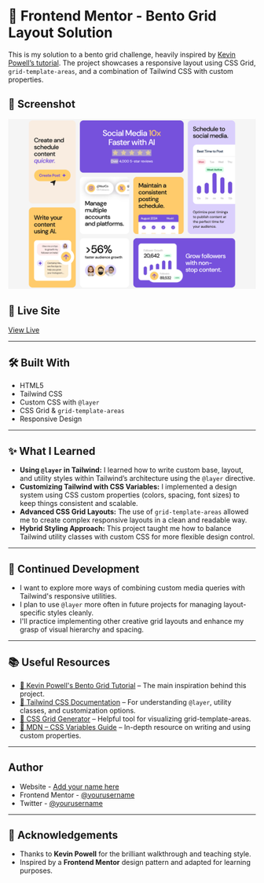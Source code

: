 # 🧩 Frontend Mentor - Bento Grid Layout Solution

This is my solution to a bento grid challenge, heavily inspired by [Kevin Powell’s tutorial](https://www.youtube.com/watch?v=7nJ3SV0Vybk). The project showcases a responsive layout using CSS Grid, `grid-template-areas`, and a combination of Tailwind CSS with custom properties.

## 📸 Screenshot

![Bento Grid Screenshot](./assets/images/Screenshot.png)

## 🚀 Live Site

[View Live](https://rh0se.github.io/bento-grid-frontend-mentor-challenge/)

---

## 🛠️ Built With

- HTML5
- Tailwind CSS
- Custom CSS with `@layer`
- CSS Grid & `grid-template-areas`
- Responsive Design

---

## ✨ What I Learned

- **Using `@layer` in Tailwind:** I learned how to write custom base, layout, and utility styles within Tailwind’s architecture using the `@layer` directive.
- **Customizing Tailwind with CSS Variables:** I implemented a design system using CSS custom properties (colors, spacing, font sizes) to keep things consistent and scalable.
- **Advanced CSS Grid Layouts:** The use of `grid-template-areas` allowed me to create complex responsive layouts in a clean and readable way.
- **Hybrid Styling Approach:** This project taught me how to balance Tailwind utility classes with custom CSS for more flexible design control.

---

## 🔧 Continued Development

- I want to explore more ways of combining custom media queries with Tailwind's responsive utilities.
- I plan to use `@layer` more often in future projects for managing layout-specific styles cleanly.
- I'll practice implementing other creative grid layouts and enhance my grasp of visual hierarchy and spacing.

---

## 📚 Useful Resources

- [🎥 Kevin Powell's Bento Grid Tutorial](https://www.youtube.com/watch?v=7nJ3SV0Vybk) – The main inspiration behind this project.
- [📘 Tailwind CSS Documentation](https://tailwindcss.com/docs) – For understanding `@layer`, utility classes, and customization options.
- [🎨 CSS Grid Generator](https://cssgrid-generator.netlify.app/) – Helpful tool for visualizing grid-template-areas.
- [📖 MDN – CSS Variables Guide](https://developer.mozilla.org/en-US/docs/Web/CSS/Using_CSS_custom_properties) – In-depth resource on writing and using custom properties.

---

## Author

- Website - [Add your name here](https://www.your-site.com)
- Frontend Mentor - [@yourusername](https://www.frontendmentor.io/profile/yourusername)
- Twitter - [@yourusername](https://www.twitter.com/yourusername)

---

## 🤝 Acknowledgements

- Thanks to **Kevin Powell** for the brilliant walkthrough and teaching style.
- Inspired by a **Frontend Mentor** design pattern and adapted for learning purposes.
